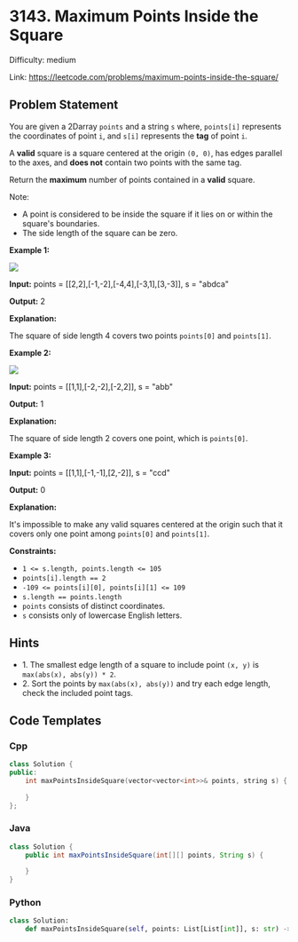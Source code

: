 # 3143. Maximum Points Inside the Square

Difficulty: medium

Link: https://leetcode.com/problems/maximum-points-inside-the-square/

## Problem Statement

You are given a 2Darray `points` and a string `s` where, `points[i]` represents the coordinates of point `i`, and `s[i]` represents the **tag** of point `i`.

A **valid** square is a square centered at the origin `(0, 0)`, has edges parallel to the axes, and **does not** contain two points with the same tag.

Return the **maximum** number of points contained in a **valid** square.

Note:

* A point is considered to be inside the square if it lies on or within the square's boundaries.
* The side length of the square can be zero.

**Example 1:**

![](https://assets.leetcode.com/uploads/2024/03/29/3708-tc1.png)

**Input:** points \= \[\[2,2],\[\-1,\-2],\[\-4,4],\[\-3,1],\[3,\-3]], s \= "abdca"

**Output:** 2

**Explanation:**

The square of side length 4 covers two points `points[0]` and `points[1]`.

**Example 2:**

![](https://assets.leetcode.com/uploads/2024/03/29/3708-tc2.png)

**Input:** points \= \[\[1,1],\[\-2,\-2],\[\-2,2]], s \= "abb"

**Output:** 1

**Explanation:**

The square of side length 2 covers one point, which is `points[0]`.

**Example 3:**

**Input:** points \= \[\[1,1],\[\-1,\-1],\[2,\-2]], s \= "ccd"

**Output:** 0

**Explanation:**

It's impossible to make any valid squares centered at the origin such that it covers only one point among `points[0]` and `points[1]`.

**Constraints:**

* `1 <= s.length, points.length <= 105`
* `points[i].length == 2`
* `-109 <= points[i][0], points[i][1] <= 109`
* `s.length == points.length`
* `points` consists of distinct coordinates.
* `s` consists only of lowercase English letters.

## Hints

- 1\. The smallest edge length of a square to include point `(x, y)` is `max(abs(x), abs(y)) * 2`.
- 2\. Sort the points by `max(abs(x), abs(y))` and try each edge length, check the included point tags.

## Code Templates

### Cpp
```cpp
class Solution {
public:
    int maxPointsInsideSquare(vector<vector<int>>& points, string s) {
        
    }
};
```

### Java
```java
class Solution {
    public int maxPointsInsideSquare(int[][] points, String s) {
        
    }
}
```

### Python
```python
class Solution:
    def maxPointsInsideSquare(self, points: List[List[int]], s: str) -> int:
        
```

